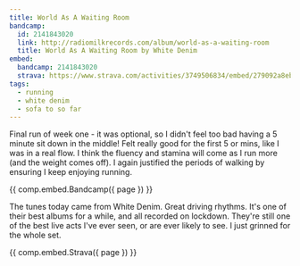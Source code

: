 ```yaml
---
title: World As A Waiting Room
bandcamp:
  id: 2141843020
  link: http://radiomilkrecords.com/album/world-as-a-waiting-room
  title: World As A Waiting Room by White Denim
embed:
  bandcamp: 2141843020
  strava: https://www.strava.com/activities/3749506834/embed/279092a8ebb356bf1e5c839c8894f3491987043b
tags:
  - running
  - white denim
  - sofa to so far
---
```


Final run of week one - it was optional, so I didn't feel too bad having a 5 minute sit down in the
middle! Felt really good for the first 5 or mins, like I was in a real flow. I think the fluency
and stamina will come as I run more (and the weight comes off). I again justified the periods of walking by ensuring I keep enjoying
running.<!-- more -->

{{ comp.embed.Bandcamp({ page }) }}

The tunes today came from White Denim. Great driving rhythms. It's one of their best albums for a while, and
all recorded on lockdown. They're still one of the best live acts I've ever seen, or are ever likely to see.
I just grinned for the whole set.

{{ comp.embed.Strava({ page }) }}
